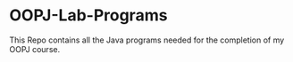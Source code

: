 # OOPJ-Lab-Programs
 This Repo contains all the Java programs needed for the completion of my OOPJ course.
